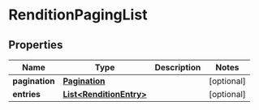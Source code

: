 # RenditionPagingList

## Properties
Name | Type | Description | Notes
------------ | ------------- | ------------- | -------------
**pagination** | [**Pagination**](Pagination.md) |  |  [optional]
**entries** | [**List&lt;RenditionEntry&gt;**](RenditionEntry.md) |  |  [optional]
